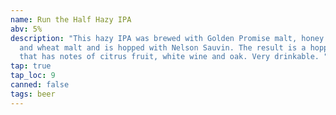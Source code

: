 ```yaml
---
name: Run the Half Hazy IPA
abv: 5%
description: "This hazy IPA was brewed with Golden Promise malt, honey oat malt
  and wheat malt and is hopped with Nelson Sauvin. The result is a hoppy beer
  that has notes of citrus fruit, white wine and oak. Very drinkable. "
tap: true
tap_loc: 9
canned: false
tags: beer
---
```

